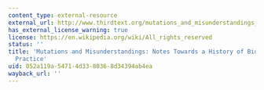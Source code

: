 ```yaml
---
content_type: external-resource
external_url: http://www.thirdtext.org/mutations_and_misunderstandings_arc
has_external_license_warning: true
license: https://en.wikipedia.org/wiki/All_rights_reserved
status: ''
title: 'Mutations and Misunderstandings: Notes Towards a History of Bio-aesthetic
  Practice'
uid: 052a119a-5471-4d33-8036-8d34394ab4ea
wayback_url: ''
---
```

